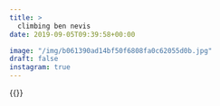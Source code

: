 ```yaml
---
title: >
  climbing ben nevis
date: 2019-09-05T09:39:58+00:00

image: "/img/b061390ad14bf50f6808fa0c62055d0b.jpg"
draft: false
instagram: true
---
```


{{<photo src="/img/b061390ad14bf50f6808fa0c62055d0b.jpg">}}
